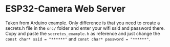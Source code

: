 # ESP32-Camera Web Server
Taken from Arduino example. Only difference is that you need to create a secrets.h file in the `src/` folder and enter your wifi ssid and password there. Copy and paste the `secretes_example.h` as reference and just change the `const char* ssid = "******"` and `const char* password = "******"`.